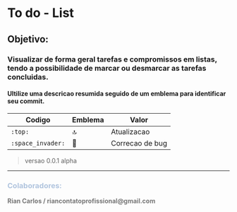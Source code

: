 # To do - List
## Objetivo: 
### Visualizar de forma geral tarefas e compromissos em listas, tendo a possibilidade de marcar ou desmarcar as tarefas concluidas.

#### Ultilize uma descricao resumida seguido de um emblema para identificar seu commit.
|Codigo|Emblema|Valor|
| -------- | -------- | -------- |
|`:top:`|:top:|Atualizacao|
|`:space_invader:`|:space_invader:|Correcao de bug|

> versao 0.0.1 alpha
<hr>
<h3 style="color: #B0C4DE;">Colaboradores:</h3>
<strong style="color:#777f;">Rian Carlos / riancontatoprofissional@gmail.com</strong>
